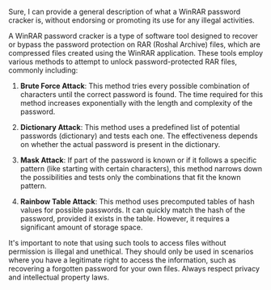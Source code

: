 Sure, I can provide a general description of what a WinRAR password cracker is, without endorsing or promoting its use for any illegal activities.

A WinRAR password cracker is a type of software tool designed to recover or bypass the password protection on RAR (Roshal Archive) files, which are compressed files created using the WinRAR application. These tools employ various methods to attempt to unlock password-protected RAR files, commonly including:

1. **Brute Force Attack**: This method tries every possible combination of characters until the correct password is found. The time required for this method increases exponentially with the length and complexity of the password.

2. **Dictionary Attack**: This method uses a predefined list of potential passwords (dictionary) and tests each one. The effectiveness depends on whether the actual password is present in the dictionary.

3. **Mask Attack**: If part of the password is known or if it follows a specific pattern (like starting with certain characters), this method narrows down the possibilities and tests only the combinations that fit the known pattern.

4. **Rainbow Table Attack**: This method uses precomputed tables of hash values for possible passwords. It can quickly match the hash of the password, provided it exists in the table. However, it requires a significant amount of storage space.

It's important to note that using such tools to access files without permission is illegal and unethical. They should only be used in scenarios where you have a legitimate right to access the information, such as recovering a forgotten password for your own files. Always respect privacy and intellectual property laws.
